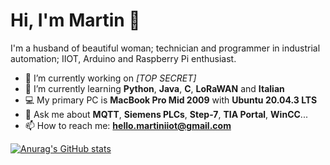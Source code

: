 # Hi, I'm Martin 👋

I'm a husband of beautiful woman; technician and programmer in industrial automation; IIOT, Arduino and Raspberry Pi enthusiast.

- 🔭 I’m currently working on *[TOP SECRET]*
- 🌱 I’m currently learning **Python**, **Java**, **C**, **LoRaWAN** and **Italian**
- 💻 My primary PC is **MacBook Pro Mid 2009** with **Ubuntu 20.04.3 LTS**
- 💬 Ask me about **MQTT**, **Siemens PLCs**, **Step-7**, **TIA Portal**, **WinCC**...
- 📫 How to reach me: **hello.martiniiot@gmail.com**

[![Anurag's GitHub stats](https://github-readme-stats.vercel.app/api?username=MartinIIOT&show_icons=true)](https://github.com/anuraghazra/github-readme-stats)

<!--
**MartinIIOT/MartinIIOT** is a ✨ _special_ ✨ repository because its `README.md` (this file) appears on your GitHub profile.

Here are some ideas to get you started:

- 🔭 I’m currently working on ...
- 🌱 I’m currently learning ...
- 👯 I’m looking to collaborate on ...
- 🤔 I’m looking for help with ...
- 💬 Ask me about ...
- 📫 How to reach me: ...
- 😄 Pronouns: ...
- ⚡ Fun fact: ...
-->
